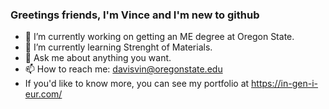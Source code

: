 ### Greetings friends, I'm Vince and I'm new to github
- 🔭 I’m currently working on getting an ME degree at Oregon State.
- 🌱 I’m currently learning Strenght of Materials.
- 💬 Ask me about anything you want.
- 📫 How to reach me: davisvin@oregonstate.edu
- If you'd like to know more, you can see my portfolio at https://in-gen-i-eur.com/
